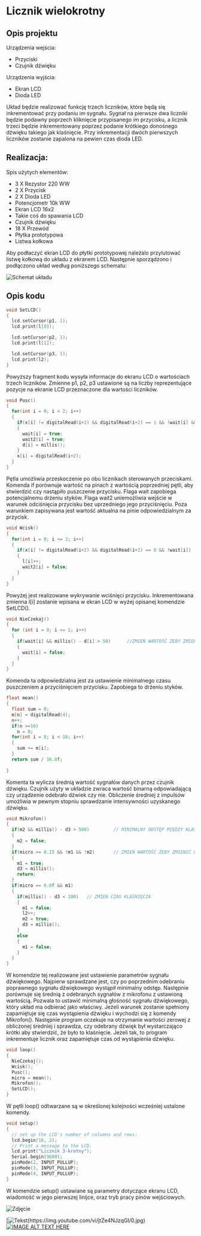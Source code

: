 # Licznik wielokrotny

## Opis projektu

Urządzenia wejścia:

* Przyciski
* Czujnik dźwięku

Urządzenia wyjścia: 

* Ekran LCD
* Dioda LED

Układ będzie realizować funkcję trzech liczników, które będą się inkrementować przy podaniu im sygnału. Sygnał na pierwsze dwa liczniki będzie podawny poprzech kliknięcie przypisanego im przycisku, a licznik trzeci będzie inkrementowany poprzez podanie krótkiego donośnego dźwięku takiego jak klaśnięcie. Przy inkrementacji dwóch pierwszych liczników zostanie zapalona na pewien czas dioda LED.

## Realizacja:

Spis użytych elementów:

* 3 X Rezystor 220 WW
* 2 X Przycisk
* 2 X Dioda LED
* Potencjometr 10k WW
* Ekran LCD 16x2
* Takie coś do spawania LCD
* Czujnik dźwięku
* 18 X Przewód 
* Płytka prototypowa 
* Listwa kołkowa 

Aby podłaczyć ekran LCD do płytki prototypowej należalo przylutować listwę kołkową do układu z ekranem LCD. Następnie sporządzono i podłączono układ według poniższego schematu: 

![Schemat układu](Polaczenia.png)

## Opis kodu

```cpp
void SetLCD()
{
  lcd.setCursor(p1, 1);
  lcd.print(l[0]);

  lcd.setCursor(p2, 1);
  lcd.print(l[1]);

  lcd.setCursor(p3, 1);
  lcd.print(l2);
}
```

Powyższy fragment kodu wysyła informacje do ekranu LCD o wartościach trzech liczników. Zmienne p1, p2, p3 ustawione są na liczby reprezentujące pozycje na ekranie LCD przeznaczone dla wartości liczników. 

```cpp
void Pusc()
{
  for(int i = 0; i < 2; i++)
  {
    if(x[i] != digitalRead(i+2) && digitalRead(i+2) == 1 && !wait[i] && !wait2[i])    // odciśnięcie przycisku
    {
      wait[i] = true;
      wait2[i] = true;
      d[i] = millis();
    }
    x[i] = digitalRead(i+2);
  }
}
```

Pętla umożliwia przeskoczenie po obu licznikach sterowanych przeciskami. Komenda if porównuje wartość na pinach z wartością poprzedniej pętli, aby stwierdzić czy nastąpiło puszczenie przycisku. Flaga wait zapobiega potencjalnemu drżeniu styków. Flaga wait2 uniemożliwia wejście w warunek odciśnięcia przycisku bez uprzedniego jego przyciśnięciu. Poza warunkiem zapisywana jest wartość aktualna na pinie odpowiedzialnym za przycisk.

```cpp
void Wcisk()
{
  for(int i = 0; i <= 2; i++)
  {
    if(x[i] != digitalRead(i+2) && digitalRead(i+2) == 0 && !wait[i])    // wciśnięcie przycisku
    {
      l[i]++;
      wait2[i] = false;
    }
  }
}
```

Powyżej jest realizowane wykrywanie wciśnięci przycisku. Inkrementowana zmienna l[i] zostanie wpisana w ekran LCD w wyżej opisanej komendzie SetLCD().

```cpp
void NieCzekaj()
{
  for (int i = 0; i <= 1; i++)
  {
    if(wait[i] && millis() - d[i] > 50)      //ZMIEŃ WARTOŚĆ ŻEBY ZMIENIĆ DELAY
    {
      wait[i] = false;
    }
  }
}
```

Komenda ta odpowiedzialna jest za ustawienie minimalnego czasu puszczeniem a przyciśnięciem przycisku. Zapobiega to drżeniu styków. 

```cpp
float mean()
{
  float sum = 0;
  m[n] = digitalRead(4);
  n++;
  if(n >=16)
    n = 0;
  for(int i = 0; i < 16; i++)
  {
    sum += m[i];
  }
  return sum / 16.0f;
  
}
```

Komenta ta wylicza średnią wartość sygnałów danych przez czujnik dźwięku. Czujnik użyty w układzie zwraca wartość binarną odpowiadającą czy urządzenie odebrało dźwiek czy nie. Obliczenie średniej z impulsów umożliwia w pewnym stopniu sprawdzanie intensywności uzyskanego dźwięku.

```cpp
void Mikrofon()
{
  if(m2 && millis() - d3 > 500)         // MINIMALNY ODSTĘP MIĘDZY KLAŚNIĘCIAMI
  {
    m2 = false;
  }
  if(micro >= 0.15 && !m1 && !m2)       // ZMIEŃ WARTOŚĆ ŻEBY ZMIENIĆ CZUŁOŚĆ MIKROFONU
  {
    m1 = true;
    d3 = millis();
    return;
  }
  if(micro == 0.0f && m1)
  {
    if(millis() - d3 < 100)   // ZMIEŃ CZAS KLAŚNIĘCIA
    {
      m1 = false;
      l2++;
      m2 = true;
      d3 = millis();
    }
    else
    {
      m1 = false;
    }
  }
}
```

W komendzie tej realizowane jest ustawienie parametrów sygnału dźwiękowego. Najpierw sprawdzane jest, czy po poprzednim odebraniu poprawnego sygnału dźwiękowego wystąpił minimalny odstęp. Następnie porównuje się średnią z odebranych sygnałów z mikrofonu z ustawioną wartością. Pozwala to ustawić minimalną głośność sygnału dźwiękowego, który układ ma odbierać jako właściwy. Jeżeli warunek zostanie spełniony zapamiętuje się czas wystąpienia dźwięku i wychodzi się z komendy Mikrofon(). Następnie program oczekuje na otrzymanie wartości zerowej z obliczonej średniej i sprawdza, czy odebrany dźwięk był wystarczająco krótki aby stwierdzić, że było to klaśnięcie. Jeżeli tak, to program inkrementuje licznik oraz zapamiętuje czas od wystąpienia dźwięku. 

```cpp
void loop() 
{
  NieCzekaj();
  Wcisk();
  Pusc();
  micro = mean();
  Mikrofon();
  SetLCD();
}
```

W pętli loop() odtwarzane są w określonej kolejności wcześniej ustalone komendy. 

```cpp
void setup() 
{
  // set up the LCD's number of columns and rows:
  lcd.begin(16, 2);
  // Print a message to the LCD.
  lcd.print("Licznik 3-krotny");
  Serial.begin(9600);
  pinMode(2, INPUT_PULLUP);
  pinMode(3, INPUT_PULLUP);
  pinMode(4, INPUT_PULLUP);
}
```

W komendzie setup() ustawiane są parametry dotyczące ekranu LCD, wiadomość w jego pierwszej linijce, oraz tryb pracy pinów wejściowych. 

![Zdjęcie](Zdjecie.jpg)

[![Tekst(https://img.youtube.com/vi/jtZe4NJzqGI/0.jpg)](https://youtu.be/jtZe4NJzqGI)
[![IMAGE ALT TEXT HERE](https://i9.ytimg.com/vi/jtZe4NJzqGI/mq2.jpg?sqp=CJzCoIAG&rs=AOn4CLB50iwrPwsEjMTmYyEApWrGTlAkww)](https://www.youtube.com/watch?v=jtZe4NJzqGI)
